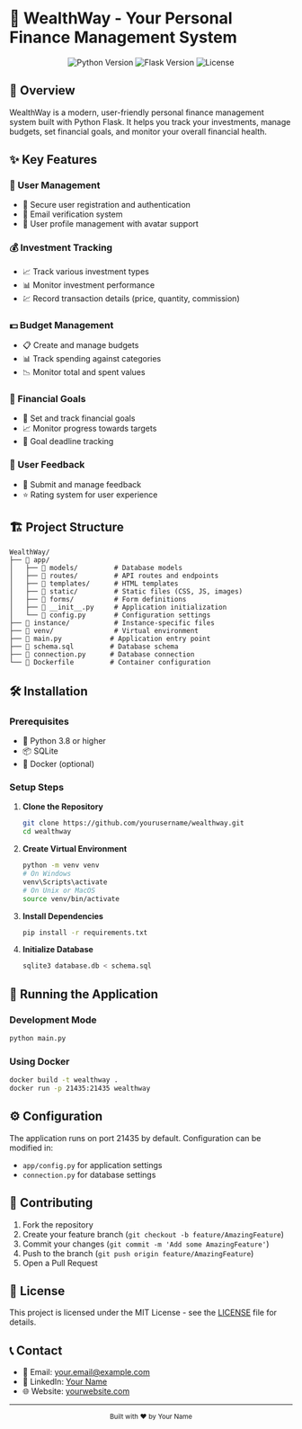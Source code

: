 # 🚀 WealthWay - Your Personal Finance Management System

<div align="center">
  <img src="https://img.shields.io/badge/Python-3.8+-blue.svg" alt="Python Version">
  <img src="https://img.shields.io/badge/Flask-3.0.2-green.svg" alt="Flask Version">
  <img src="https://img.shields.io/badge/License-MIT-yellow.svg" alt="License">
</div>

## 🌟 Overview

WealthWay is a modern, user-friendly personal finance management system built with Python Flask. It helps you track your investments, manage budgets, set financial goals, and monitor your overall financial health.

## ✨ Key Features

### 👤 User Management
- 🔐 Secure user registration and authentication
- 📧 Email verification system
- 👤 User profile management with avatar support

### 💰 Investment Tracking
- 📈 Track various investment types
- 📊 Monitor investment performance
- 💹 Record transaction details (price, quantity, commission)

### 💵 Budget Management
- 📋 Create and manage budgets
- 📊 Track spending against categories
- 📉 Monitor total and spent values

### 🎯 Financial Goals
- 🎯 Set and track financial goals
- 📈 Monitor progress towards targets
- 📅 Goal deadline tracking

### 💬 User Feedback
- 📝 Submit and manage feedback
- ⭐ Rating system for user experience

## 🏗️ Project Structure

```
WealthWay/
├── 📁 app/
│   ├── 📁 models/         # Database models
│   ├── 📁 routes/         # API routes and endpoints
│   ├── 📁 templates/      # HTML templates
│   ├── 📁 static/         # Static files (CSS, JS, images)
│   ├── 📁 forms/          # Form definitions
│   ├── 📄 __init__.py     # Application initialization
│   └── 📄 config.py       # Configuration settings
├── 📁 instance/           # Instance-specific files
├── 📁 venv/               # Virtual environment
├── 📄 main.py            # Application entry point
├── 📄 schema.sql         # Database schema
├── 📄 connection.py      # Database connection
└── 📄 Dockerfile         # Container configuration
```

## 🛠️ Installation

### Prerequisites
- 🐍 Python 3.8 or higher
- 📦 SQLite
- 🐳 Docker (optional)

### Setup Steps

1. **Clone the Repository**
   ```bash
   git clone https://github.com/yourusername/wealthway.git
   cd wealthway
   ```

2. **Create Virtual Environment**
   ```bash
   python -m venv venv
   # On Windows
   venv\Scripts\activate
   # On Unix or MacOS
   source venv/bin/activate
   ```

3. **Install Dependencies**
   ```bash
   pip install -r requirements.txt
   ```

4. **Initialize Database**
   ```bash
   sqlite3 database.db < schema.sql
   ```

## 🚀 Running the Application

### Development Mode
```bash
python main.py
```

### Using Docker
```bash
docker build -t wealthway .
docker run -p 21435:21435 wealthway
```

## ⚙️ Configuration

The application runs on port 21435 by default. Configuration can be modified in:
- `app/config.py` for application settings
- `connection.py` for database settings

## 🤝 Contributing

1. Fork the repository
2. Create your feature branch (`git checkout -b feature/AmazingFeature`)
3. Commit your changes (`git commit -m 'Add some AmazingFeature'`)
4. Push to the branch (`git push origin feature/AmazingFeature`)
5. Open a Pull Request

## 📝 License

This project is licensed under the MIT License - see the [LICENSE](LICENSE) file for details.

## 📞 Contact

- 📧 Email: your.email@example.com
- 💼 LinkedIn: [Your Name](https://linkedin.com/in/yourprofile)
- 🌐 Website: [yourwebsite.com](https://yourwebsite.com)

---

<div align="center">
  <sub>Built with ❤️ by Your Name</sub>
</div>
